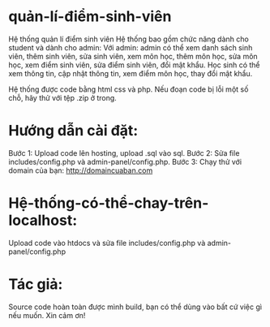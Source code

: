 # quản-lí-điểm-sinh-viên
Hệ thống quản lí điểm sinh viên 
Hệ thống bao gồm chức năng dành cho student và dành cho admin:
Với admin: admin có thể xem danh sách sinh viên, thêm sinh viên, sửa sinh viên, xem môn học, thêm môn học, sửa môn học, xem điểm sinh viên, sửa điểm sinh viên, đổi mật khẩu. 
Học sinh có thể xem thông tin, cập nhật thông tin, xem điểm môn học, thay đổi mật khẩu.

Hệ thống được code bằng html css và php. Nếu đoạn code bị lỗi một số chỗ, hãy thử với tệp .zip ở trong.


# Hướng dẫn cài đặt:
Bước 1: Upload code lên hosting, upload .sql vào sql.
Bước 2: Sửa file includes/config.php và admin-panel/config.php.
Bước 3: Chạy thử với domain của bạn: http://domaincuaban.com

# Hệ-thống-có-thể-chay-trên-localhost:
Upload code vào htdocs và sửa file includes/config.php và admin-panel/config.php

# Tác giả:
Source code hoàn toàn được mình build, bạn có thể dùng vào bất cứ việc gì nếu muốn. Xin cảm ơn!

